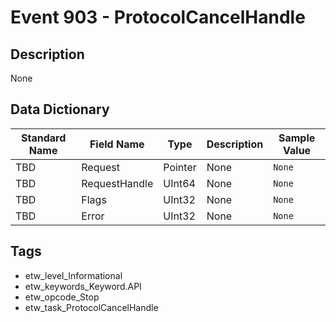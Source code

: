 # Event 903 - ProtocolCancelHandle

## Description
None

## Data Dictionary
|Standard Name|Field Name|Type|Description|Sample Value|
|---|---|---|---|---|
|TBD|Request|Pointer|None|`None`|
|TBD|RequestHandle|UInt64|None|`None`|
|TBD|Flags|UInt32|None|`None`|
|TBD|Error|UInt32|None|`None`|

## Tags
* etw_level_Informational
* etw_keywords_Keyword.API
* etw_opcode_Stop
* etw_task_ProtocolCancelHandle
